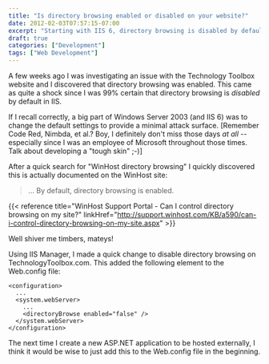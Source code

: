 ```yaml
---
title: "Is directory browsing enabled or disabled on your website?"
date: 2012-02-03T07:57:15-07:00
excerpt: "Starting with IIS 6, directory browsing is disabled by default -- but are you really sure this is the way your website is configured?"
draft: true
categories: ["Development"]
tags: ["Web Development"]
---
```


A few weeks ago I was investigating an issue with the Technology Toolbox
website and I discovered that directory browsing was enabled. This came as quite
a shock since I was 99% certain that directory browsing is *disabled*
by default in IIS.

If I recall correctly, a big part of Windows Server 2003 (and IIS 6) was
to change the default settings to provide a minimal attack surface. [Remember
Code Red, Nimbda, et al.? Boy, I definitely don't miss those days *at all*
-- especially since I was an employee of Microsoft throughout those times. Talk
about developing a "tough skin" ;-)]

After a quick search for "WinHost directory browsing" I quickly discovered
this is actually documented on the WinHost site:

> ... By default, directory browsing is enabled.

{{< reference title="WinHost Support Portal - Can I control directory browsing on my site?" linkHref="http://support.winhost.com/KB/a590/can-i-control-directory-browsing-on-my-site.aspx" >}}

Well shiver me timbers, mateys!

Using IIS Manager, I made a quick change to disable directory browsing on
TechnologyToolbox.com. This added the following element to the Web.config file:

```
<configuration>
  ...
  <system.webServer>
    ...
    <directoryBrowse enabled="false" />
  </system.webServer>
</configuration>
```

The next time I create a new ASP.NET application to be hosted externally,
I think it would be wise to just add this to the Web.config file in the beginning.

